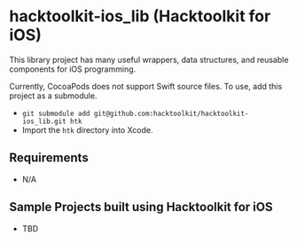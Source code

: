 hacktoolkit-ios_lib (Hacktoolkit for iOS)
=========================================

This library project has many useful wrappers, data structures, and reusable components for iOS programming.

Currently, CocoaPods does not support Swift source files. To use, add this project as a submodule.

* `git submodule add git@github.com:hacktoolkit/hacktoolkit-ios_lib.git htk`
* Import the `htk` directory into Xcode.

## Requirements

* N/A

## Sample Projects built using Hacktoolkit for iOS

* TBD
